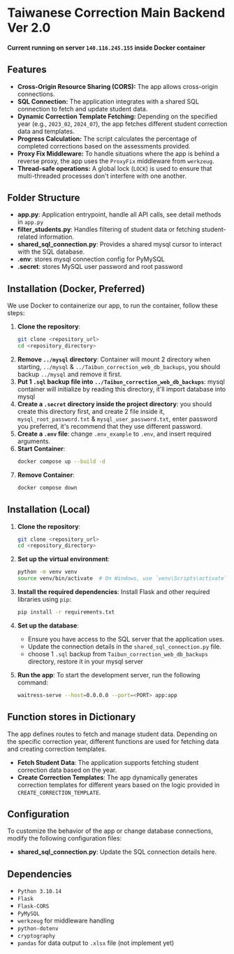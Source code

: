 # Taiwanese Correction Main Backend Ver 2.0

#### Current running on server `140.116.245.155` inside Docker container
## Features

- **Cross-Origin Resource Sharing (CORS):** The app allows cross-origin connections.
- **SQL Connection:** The application integrates with a shared SQL connection to fetch and update student data.
- **Dynamic Correction Template Fetching:** Depending on the specified year (e.g., `2023_02`, `2024_07`), the app fetches different student correction data and templates.
- **Progress Calculation:** The script calculates the percentage of completed corrections based on the assessments provided.
- **Proxy Fix Middleware:** To handle situations where the app is behind a reverse proxy, the app uses the `ProxyFix` middleware from `werkzeug`.
- **Thread-safe operations:** A global lock (`LOCK`) is used to ensure that multi-threaded processes don't interfere with one another.

## Folder Structure

- **app.py**: Application entrypoint, handle all API calls, see detail methods in `app.py`
- **filter_students.py**: Handles filtering of student data or fetching student-related information.
- **shared_sql_connection.py**: Provides a shared mysql cursor to interact with the SQL database.
- **.env**: stores mysql connection config for PyMySQL
- **.secret**: stores MySQL user password and root password

## Installation (Docker, Preferred)

We use Docker to containerize our app, to run the container, follow these steps:

1. **Clone the repository**:
    ```bash
    git clone <repository_url>
    cd <repository_directory>
    ```
2. **Remove `../mysql` directory**:
    Container will mount 2 directory when starting, `../mysql` & `../Taibun_correction_web_db_backups`, you should backup `../mysql` and remove it first.
3. **Put 1 `.sql` backup file into `../Taibun_correction_web_db_backups`**: mysql container will initialize by reading this directory, it'll import database into mysql
4. **Create a `.secret` directory inside the project directory**: you should create this directory first, and create 2 file inside it, `mysql_root_password.txt` & `mysql_user_password.txt`, enter password you preferred, it's recommend that they use different password.
5. **Create a `.env` file**: change `.env_example` to `.env`, and insert required arguments.
6. **Start Container**:
    ```bash
   docker compose up --build -d
   ```
7. **Remove Container**:
    ```bash
   docker compose down
    ```
## Installation (Local)

1. **Clone the repository**:
    ```bash
    git clone <repository_url>
    cd <repository_directory>
    ```

2. **Set up the virtual environment**:
    ```bash
    python -m venv venv
    source venv/bin/activate  # On Windows, use `venv\Scripts\activate`
    ```

3. **Install the required dependencies**:
    Install Flask and other required libraries using `pip`:
    ```bash
    pip install -r requirements.txt
    ```

4. **Set up the database**:
    - Ensure you have access to the SQL server that the application uses.
    - Update the connection details in the `shared_sql_connection.py` file.
    - choose 1 `.sql` backup from `Taibun_correction_web_db_backups` directory, restore it in your mysql server

5. **Run the app**:
    To start the development server, run the following command:
    ```bash
    waitress-serve --host=0.0.0.0 --port=<PORT> app:app
    ```

## Function stores in Dictionary

The app defines routes to fetch and manage student data. Depending on the specific correction year, different functions are used for fetching data and creating correction templates.

- **Fetch Student Data**: The application supports fetching student correction data based on the year.
- **Create Correction Templates**: The app dynamically generates correction templates for different years based on the logic provided in `CREATE_CORRECTION_TEMPLATE`.


## Configuration

To customize the behavior of the app or change database connections, modify the following configuration files:

- **shared_sql_connection.py**: Update the SQL connection details here.

## Dependencies

- `Python 3.10.14`
- `Flask`
- `Flask-CORS`
- `PyMySQL`
- `werkzeug` for middleware handling
- `python-dotenv`
- `cryptography`
- `pandas` for data output to `.xlsx` file (not implement yet)
